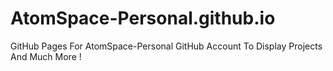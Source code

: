 # AtomSpace-Personal.github.io
GitHub Pages For AtomSpace-Personal GitHub Account To Display Projects And Much More !
